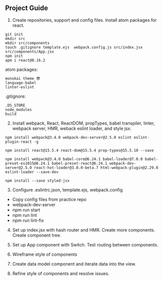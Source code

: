 ## Project Guide



1. Create repositories, support and config files. Install atom packages for react.

```
git init
mkdir src
mkdir src/components
touch .gitignore template.ejs  webpack.config.js src/index.jsx src/components/App.jsx
npm init
apm i react@0.16.2
```
atom packages:
```
monokai theme 😎
language-babel
linter-eslint
```

.gitignore:
```
.DS_STORE
node_modules
build
```
2. Install webpack, React, ReactDOM, propTypes, babel transpiler, linter, webpack server, HMR, weback eslint loader, and style jsx.
```
npm install webpack@3.4.0 webpack-dev-server@2.5.0 eslint eslint-plugin-react -g   
```
```
npm install react@15.5.4 react-dom@15.5.4 prop-types@15.5.10 --save
```
```
npm install webpack@3.4.0 babel-core@6.24.1 babel-loader@7.0.0 babel-preset-es2015@6.24.1 babel-preset-react@6.24.1 webpack-dev-server@2.5.0 react-hot-loader@3.0.0-beta.7 html-webpack-plugin@2.29.0 eslint-loader --save-dev
```
```
npm install --save styled-jsx
```

3. Configure .eslintrc.json, template.ejs, webpack.config
 * Copy config files from practice repo
 * webpack-dev-server
 * npm run start
 * npm run lint
 * npm run lint-fix

4. Set up index.jsx with hash router and HMR. Create more components. Create component tree.

5. Set up App component with Switch. Test routing between components.

7. Wireframe style of components

6. Create data model component and iterate data into the view.

8. Refine style of components and resolve issues.
